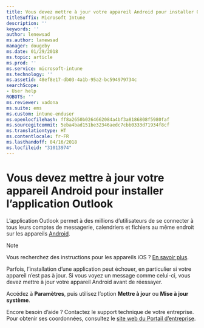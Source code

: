 ```yaml
---
title: Vous devez mettre à jour votre appareil Android pour installer Outlook | Microsoft Docs
titleSuffix: Microsoft Intune
description: ''
keywords: ''
author: lenewsad
ms.author: lanewsad
manager: dougeby
ms.date: 01/29/2018
ms.topic: article
ms.prod: ''
ms.service: microsoft-intune
ms.technology: ''
ms.assetid: 48ef8e17-db03-4a1b-95a2-bc594979734c
searchScope:
- User help
ROBOTS: ''
ms.reviewer: vadona
ms.suite: ems
ms.custom: intune-enduser
ms.openlocfilehash: ff8a2650b0264662084a4bf3a8186808f5980faf
ms.sourcegitcommit: 5eba4bad151be32346aedc7cbb0333d71934f8cf
ms.translationtype: HT
ms.contentlocale: fr-FR
ms.lasthandoff: 04/16/2018
ms.locfileid: "31013974"
---
```

# <a name="you-need-to-update-your-android-device-to-install-the-outlook-app"></a>Vous devez mettre à jour votre appareil Android pour installer l’application Outlook

L’application Outlook permet à des millions d’utilisateurs de se connecter à tous leurs comptes de messagerie, calendriers et fichiers au même endroit sur les appareils [Android](https://play.google.com/store/apps/details?id=com.microsoft.office.outlook).

>[!NOTE]
> Vous recherchez des instructions pour les appareils iOS ? [En savoir plus](update-device-outlook-ios.md).

Parfois, l’installation d’une application peut échouer, en particulier si votre appareil n’est pas à jour. Si vous voyez un message comme celui-ci, vous devez mettre à jour votre appareil Android avant de réessayer.

Accédez à **Paramètres**, puis utilisez l’option **Mettre à jour** ou **Mise à jour système**.

Encore besoin d’aide ? Contactez le support technique de votre entreprise. Pour obtenir ses coordonnées, consultez le [site web du Portail d’entreprise](https://portal.manage.microsoft.com#HelpDeskDialog).
